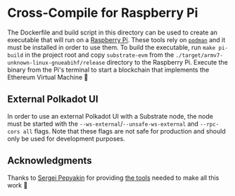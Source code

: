 # Cross-Compile for Raspberry Pi

The Dockerfile and build script in this directory can be used to create an executable that will run on a [Raspberry Pi](https://www.raspberrypi.org). These tools rely on [`podman`](https://podman.io/) and it must be installed in order to use them. To build the executable, run `make pi-build` in the project root and copy `substrate-evm` from the `./target/armv7-unknown-linux-gnueabihf/release` directory to the Raspberry Pi. Execute the binary from the Pi's terminal to start a blockchain that implements the Ethereum Virtual Machine :rocket:

## External Polkadot UI

In order to use an external Polkadot UI with a Substrate node, the node must be started with the `--ws-external`/`--unsafe-ws-external` and `--rpc-cors all` flags. Note that these flags are not safe for production and should only be used for development purposes.

## Acknowledgments

Thanks to [Sergei Pepyakin](https://github.com/pepyakin) for providing [the tools](https://gist.github.com/pepyakin/2ff227c2d837a2eacd8d3879d5e0c94f) needed to make all this work :pray:
